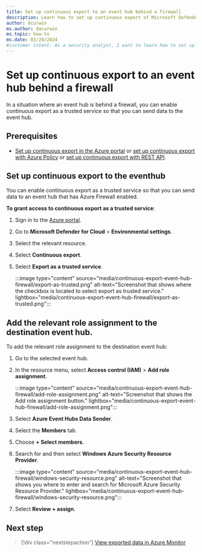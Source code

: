 ```yaml
---
title: Set up continuous export to an event hub behind a firewall
description: Learn how to set up continuous export of Microsoft Defender for Cloud security alerts and recommendations to an event hub behind a firewall.
author: dcurwin
ms.author: dacurwin
ms.topic: how-to
ms.date: 03/20/2024
#customer intent: As a security analyst, I want to learn how to set up continuous export of alerts and recommendations to an event hub behind a firewall so that I can analyze the data in Log Analytics or Azure Event Hubs.
---
```


# Set up continuous export to an event hub behind a firewall

In a situation where an event hub is behind a firewall, you can enable continuous export as a trusted service so that you can send data to the event hub.

## Prerequisites

- [Set up continuous export in the Azure portal](continuous-export.md) or [set up continuous export with Azure Policy](continuous-export-azure-policy.md) or [set up continuous export with REST API](continuous-export-rest-api.md).

## Set up continuous export to the eventhub

You can enable continuous export as a trusted service so that you can send data to an event hub that has Azure Firewall enabled.

**To grant access to continuous export as a trusted service**:

1. Sign in to the [Azure portal](https://portal.azure.com).

1. Go to **Microsoft Defender for Cloud** > **Environmental settings**.

1. Select the relevant resource.

1. Select **Continuous export**.

1. Select **Export as a trusted service**.

    :::image type="content" source="media/continuous-export-event-hub-firewall/export-as-trusted.png" alt-text="Screenshot that shows where the checkbox is located to select export as trusted service." lightbox="media/continuous-export-event-hub-firewall/export-as-trusted.png":::

## Add the relevant role assignment to the destination event hub.

To add the relevant role assignment to the destination event hub:

1. Go to the selected event hub.

1. In the resource menu, select **Access control (IAM)** > **Add role assignment**.

    :::image type="content" source="media/continuous-export-event-hub-firewall/add-role-assignment.png" alt-text="Screenshot that shows the Add role assignment button." lightbox="media/continuous-export-event-hub-firewall/add-role-assignment.png":::

1. Select **Azure Event Hubs Data Sender**.

1. Select the **Members** tab.

1. Choose **+ Select members**.

1. Search for and then select **Windows Azure Security Resource Provider**.

    :::image type="content" source="media/continuous-export-event-hub-firewall/windows-security-resource.png" alt-text="Screenshot that shows you where to enter and search for Microsoft Azure Security Resource Provider." lightbox="media/continuous-export-event-hub-firewall/windows-security-resource.png":::

1. Select **Review + assign**.

## Next step

> [!div class="nextstepaction"]
> [View exported data in Azure Monitor](continuous-export-view-data.md)
